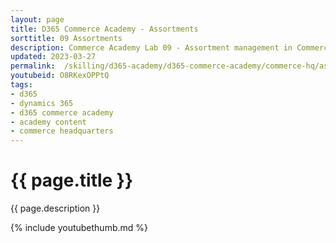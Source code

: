 ```yaml
---
layout: page
title: D365 Commerce Academy - Assortments
sorttitle: 09 Assortments
description: Commerce Academy Lab 09 - Assortment management in Commerce. Create and publish a new assortment for new online store.
updated: 2023-03-27
permalink:  /skilling/d365-academy/d365-commerce-academy/commerce-hq/assortments
youtubeid: O8RKexOPPtQ
tags: 
- d365
- dynamics 365
- d365 commerce academy
- academy content
- commerce headquarters
---
```


# {{ page.title }}

{{ page.description }}

{% include youtubethumb.md %}